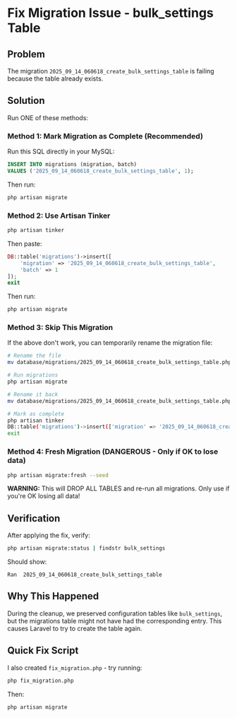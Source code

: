 # Fix Migration Issue - bulk_settings Table

## Problem
The migration `2025_09_14_060618_create_bulk_settings_table` is failing because the table already exists.

## Solution

Run ONE of these methods:

### Method 1: Mark Migration as Complete (Recommended)

Run this SQL directly in your MySQL:

```sql
INSERT INTO migrations (migration, batch)
VALUES ('2025_09_14_060618_create_bulk_settings_table', 1);
```

Then run:
```bash
php artisan migrate
```

### Method 2: Use Artisan Tinker

```bash
php artisan tinker
```

Then paste:
```php
DB::table('migrations')->insert([
    'migration' => '2025_09_14_060618_create_bulk_settings_table',
    'batch' => 1
]);
exit
```

Then run:
```bash
php artisan migrate
```

### Method 3: Skip This Migration

If the above don't work, you can temporarily rename the migration file:

```bash
# Rename the file
mv database/migrations/2025_09_14_060618_create_bulk_settings_table.php database/migrations/2025_09_14_060618_create_bulk_settings_table.php.skip

# Run migrations
php artisan migrate

# Rename it back
mv database/migrations/2025_09_14_060618_create_bulk_settings_table.php.skip database/migrations/2025_09_14_060618_create_bulk_settings_table.php

# Mark as complete
php artisan tinker
DB::table('migrations')->insert(['migration' => '2025_09_14_060618_create_bulk_settings_table', 'batch' => 1]);
exit
```

### Method 4: Fresh Migration (DANGEROUS - Only if OK to lose data)

```bash
php artisan migrate:fresh --seed
```

**WARNING:** This will DROP ALL TABLES and re-run all migrations. Only use if you're OK losing all data!

## Verification

After applying the fix, verify:

```bash
php artisan migrate:status | findstr bulk_settings
```

Should show:
```
Ran  2025_09_14_060618_create_bulk_settings_table
```

## Why This Happened

During the cleanup, we preserved configuration tables like `bulk_settings`, but the migrations table might not have had the corresponding entry. This causes Laravel to try to create the table again.

## Quick Fix Script

I also created `fix_migration.php` - try running:

```bash
php fix_migration.php
```

Then:
```bash
php artisan migrate
```

